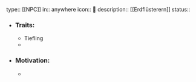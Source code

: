 type:: [[NPC]]
in:: anywhere
icon:: 👤
description:: [[Erdflüsterern]] 
status::

- ### Traits:
	- Tiefling
	-
- ### Motivation:
	-